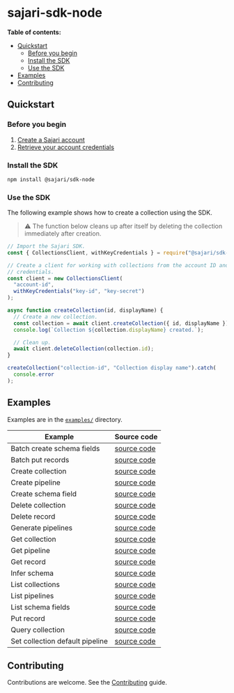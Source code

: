# sajari-sdk-node

**Table of contents:**

- [Quickstart](#quickstart)
  - [Before you begin](#before-you-begin)
  - [Install the SDK](#install-the-sdk)
  - [Use the SDK](#use-the-sdk)
- [Examples](#examples)
- [Contributing](#contributing)

## Quickstart

### Before you begin

1. [Create a Sajari account](http://sajari.com/console)
1. [Retrieve your account credentials](https://www.sajari.com/console/project/credentials)

### Install the SDK

```bash
npm install @sajari/sdk-node
```

### Use the SDK

The following example shows how to create a collection using the SDK.

> ⚠️ The function below cleans up after itself by deleting the collection immediately after creation.

```javascript
// Import the Sajari SDK.
const { CollectionsClient, withKeyCredentials } = require("@sajari/sdk-node");

// Create a client for working with collections from the account ID and key
// credentials.
const client = new CollectionsClient(
  "account-id",
  withKeyCredentials("key-id", "key-secret")
);

async function createCollection(id, displayName) {
  // Create a new collection.
  const collection = await client.createCollection({ id, displayName });
  console.log(`Collection ${collection.displayName} created.`);

  // Clean up.
  await client.deleteCollection(collection.id);
}

createCollection("collection-id", "Collection display name").catch(
  console.error
);
```

## Examples

Examples are in the [`examples/`](examples) directory.

| Example                         | Source code                                                |
| ------------------------------- | ---------------------------------------------------------- |
| Batch create schema fields      | [source code](examples/batch-create-schema-fields.ts)      |
| Batch put records               | [source code](examples/batch-put-records.ts)               |
| Create collection               | [source code](examples/create-collection.ts)               |
| Create pipeline                 | [source code](examples/create-pipeline.ts)                 |
| Create schema field             | [source code](examples/create-schema-field.ts)             |
| Delete collection               | [source code](examples/delete-collection.ts)               |
| Delete record                   | [source code](examples/delete-record.ts)                   |
| Generate pipelines              | [source code](examples/generate-pipelines.ts)              |
| Get collection                  | [source code](examples/get-collection.ts)                  |
| Get pipeline                    | [source code](examples/get-pipeline.ts)                    |
| Get record                      | [source code](examples/get-record.ts)                      |
| Infer schema                    | [source code](examples/infer-schema.ts)                    |
| List collections                | [source code](examples/list-collections.ts)                |
| List pipelines                  | [source code](examples/list-pipelines.ts)                  |
| List schema fields              | [source code](examples/list-schema-fields.ts)              |
| Put record                      | [source code](examples/put-record.ts)                      |
| Query collection                | [source code](examples/query-collection.ts)                |
| Set collection default pipeline | [source code](examples/set-collection-default-pipeline.ts) |

## Contributing

Contributions are welcome. See the [Contributing](CONTRIBUTING.md) guide.
